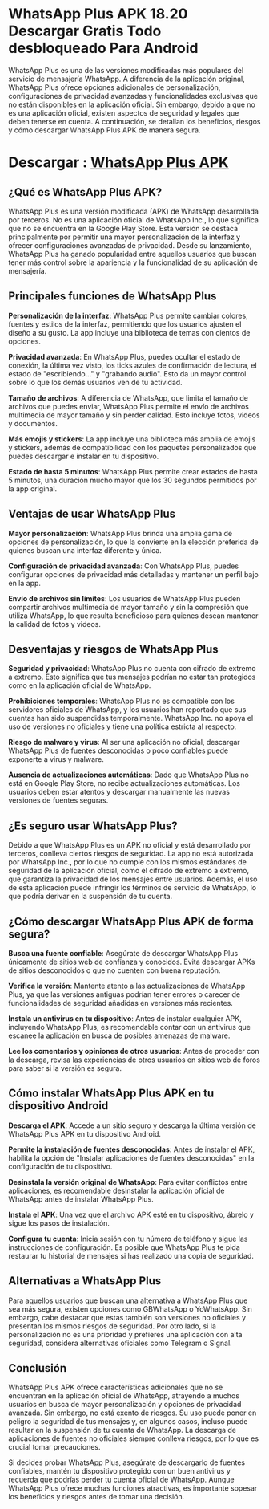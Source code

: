 # WhatsApp Plus APK 18.20 Descargar Gratis Todo desbloqueado Para Android

WhatsApp Plus es una de las versiones modificadas más populares del servicio de mensajería WhatsApp. A diferencia de la aplicación original, WhatsApp Plus ofrece opciones adicionales de personalización, configuraciones de privacidad avanzadas y funcionalidades exclusivas que no están disponibles en la aplicación oficial. Sin embargo, debido a que no es una aplicación oficial, existen aspectos de seguridad y legales que deben tenerse en cuenta. A continuación, se detallan los beneficios, riesgos y cómo descargar WhatsApp Plus APK de manera segura.

# Descargar : [WhatsApp Plus APK](https://whatsapp-plus.modilimitado.io)

## ¿Qué es WhatsApp Plus APK?
WhatsApp Plus es una versión modificada (APK) de WhatsApp desarrollada por terceros. No es una aplicación oficial de WhatsApp Inc., lo que significa que no se encuentra en la Google Play Store. Esta versión se destaca principalmente por permitir una mayor personalización de la interfaz y ofrecer configuraciones avanzadas de privacidad. Desde su lanzamiento, WhatsApp Plus ha ganado popularidad entre aquellos usuarios que buscan tener más control sobre la apariencia y la funcionalidad de su aplicación de mensajería.

## Principales funciones de WhatsApp Plus

**Personalización de la interfaz**: WhatsApp Plus permite cambiar colores, fuentes y estilos de la interfaz, permitiendo que los usuarios ajusten el diseño a su gusto. La app incluye una biblioteca de temas con cientos de opciones.

**Privacidad avanzada**: En WhatsApp Plus, puedes ocultar el estado de conexión, la última vez visto, los ticks azules de confirmación de lectura, el estado de "escribiendo..." y "grabando audio". Esto da un mayor control sobre lo que los demás usuarios ven de tu actividad.

**Tamaño de archivos**: A diferencia de WhatsApp, que limita el tamaño de archivos que puedes enviar, WhatsApp Plus permite el envío de archivos multimedia de mayor tamaño y sin perder calidad. Esto incluye fotos, videos y documentos.

**Más emojis y stickers**: La app incluye una biblioteca más amplia de emojis y stickers, además de compatibilidad con los paquetes personalizados que puedes descargar e instalar en tu dispositivo.

**Estado de hasta 5 minutos**: WhatsApp Plus permite crear estados de hasta 5 minutos, una duración mucho mayor que los 30 segundos permitidos por la app original.

## Ventajas de usar WhatsApp Plus
**Mayor personalización**: WhatsApp Plus brinda una amplia gama de opciones de personalización, lo que la convierte en la elección preferida de quienes buscan una interfaz diferente y única.

**Configuración de privacidad avanzada**: Con WhatsApp Plus, puedes configurar opciones de privacidad más detalladas y mantener un perfil bajo en la app.

**Envío de archivos sin límites**: Los usuarios de WhatsApp Plus pueden compartir archivos multimedia de mayor tamaño y sin la compresión que utiliza WhatsApp, lo que resulta beneficioso para quienes desean mantener la calidad de fotos y videos.

## Desventajas y riesgos de WhatsApp Plus
**Seguridad y privacidad**: WhatsApp Plus no cuenta con cifrado de extremo a extremo. Esto significa que tus mensajes podrían no estar tan protegidos como en la aplicación oficial de WhatsApp.

**Prohibiciones temporales**: WhatsApp Plus no es compatible con los servidores oficiales de WhatsApp, y los usuarios han reportado que sus cuentas han sido suspendidas temporalmente. WhatsApp Inc. no apoya el uso de versiones no oficiales y tiene una política estricta al respecto.

**Riesgo de malware y virus**: Al ser una aplicación no oficial, descargar WhatsApp Plus de fuentes desconocidas o poco confiables puede exponerte a virus y malware.

**Ausencia de actualizaciones automáticas**: Dado que WhatsApp Plus no está en Google Play Store, no recibe actualizaciones automáticas. Los usuarios deben estar atentos y descargar manualmente las nuevas versiones de fuentes seguras.

## ¿Es seguro usar WhatsApp Plus?
Debido a que WhatsApp Plus es un APK no oficial y está desarrollado por terceros, conlleva ciertos riesgos de seguridad. La app no está autorizada por WhatsApp Inc., por lo que no cumple con los mismos estándares de seguridad de la aplicación oficial, como el cifrado de extremo a extremo, que garantiza la privacidad de los mensajes entre usuarios. Además, el uso de esta aplicación puede infringir los términos de servicio de WhatsApp, lo que podría derivar en la suspensión de tu cuenta.

## ¿Cómo descargar WhatsApp Plus APK de forma segura?
**Busca una fuente confiable**: Asegúrate de descargar WhatsApp Plus únicamente de sitios web de confianza y conocidos. Evita descargar APKs de sitios desconocidos o que no cuenten con buena reputación.

**Verifica la versión**: Mantente atento a las actualizaciones de WhatsApp Plus, ya que las versiones antiguas podrían tener errores o carecer de funcionalidades de seguridad añadidas en versiones más recientes.

**Instala un antivirus en tu dispositivo**: Antes de instalar cualquier APK, incluyendo WhatsApp Plus, es recomendable contar con un antivirus que escanee la aplicación en busca de posibles amenazas de malware.

**Lee los comentarios y opiniones de otros usuarios**: Antes de proceder con la descarga, revisa las experiencias de otros usuarios en sitios web de foros para saber si la versión es segura.

## Cómo instalar WhatsApp Plus APK en tu dispositivo Android
**Descarga el APK**: Accede a un sitio seguro y descarga la última versión de WhatsApp Plus APK en tu dispositivo Android.

**Permite la instalación de fuentes desconocidas**: Antes de instalar el APK, habilita la opción de "Instalar aplicaciones de fuentes desconocidas" en la configuración de tu dispositivo.

**Desinstala la versión original de WhatsApp**: Para evitar conflictos entre aplicaciones, es recomendable desinstalar la aplicación oficial de WhatsApp antes de instalar WhatsApp Plus.

**Instala el APK**: Una vez que el archivo APK esté en tu dispositivo, ábrelo y sigue los pasos de instalación.

**Configura tu cuenta**: Inicia sesión con tu número de teléfono y sigue las instrucciones de configuración. Es posible que WhatsApp Plus te pida restaurar tu historial de mensajes si has realizado una copia de seguridad.

## Alternativas a WhatsApp Plus
Para aquellos usuarios que buscan una alternativa a WhatsApp Plus que sea más segura, existen opciones como GBWhatsApp o YoWhatsApp. Sin embargo, cabe destacar que estas también son versiones no oficiales y presentan los mismos riesgos de seguridad. Por otro lado, si la personalización no es una prioridad y prefieres una aplicación con alta seguridad, considera alternativas oficiales como Telegram o Signal.

## Conclusión
WhatsApp Plus APK ofrece características adicionales que no se encuentran en la aplicación oficial de WhatsApp, atrayendo a muchos usuarios en busca de mayor personalización y opciones de privacidad avanzada. Sin embargo, no está exento de riesgos. Su uso puede poner en peligro la seguridad de tus mensajes y, en algunos casos, incluso puede resultar en la suspensión de tu cuenta de WhatsApp. La descarga de aplicaciones de fuentes no oficiales siempre conlleva riesgos, por lo que es crucial tomar precauciones.

Si decides probar WhatsApp Plus, asegúrate de descargarlo de fuentes confiables, mantén tu dispositivo protegido con un buen antivirus y recuerda que podrías perder tu cuenta oficial de WhatsApp. Aunque WhatsApp Plus ofrece muchas funciones atractivas, es importante sopesar los beneficios y riesgos antes de tomar una decisión.
